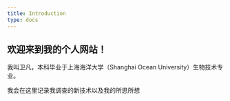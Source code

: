 ```yaml
---
title: Introduction
type: docs
---
```


## 欢迎来到我的个人网站！

我叫卫凡，本科毕业于上海海洋大学（Shanghai Ocean University）生物技术专业。

我会在这里记录我调查的新技术以及我的所思所想